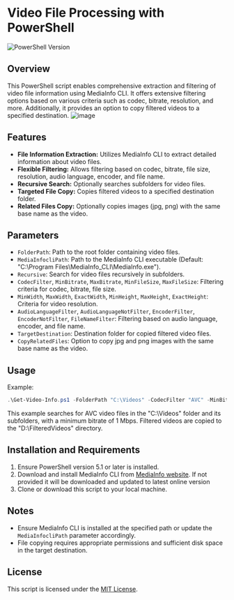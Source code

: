 # Video File Processing with PowerShell

![PowerShell Version](https://img.shields.io/badge/PowerShell-5.1%2B-blue)

## Overview

This PowerShell script enables comprehensive extraction and filtering of video file information using MediaInfo CLI. It offers extensive filtering options based on various criteria such as codec, bitrate, resolution, and more. Additionally, it provides an option to copy filtered videos to a specified destination.
![image](https://github.com/Rouzax/Get-Video-Info/assets/4103090/2cb23743-5431-4bc9-a49d-3c69a2a59589)

## Features

- **File Information Extraction:** Utilizes MediaInfo CLI to extract detailed information about video files.
- **Flexible Filtering:** Allows filtering based on codec, bitrate, file size, resolution, audio language, encoder, and file name.
- **Recursive Search:** Optionally searches subfolders for video files.
- **Targeted File Copy:** Copies filtered videos to a specified destination folder.
- **Related Files Copy:** Optionally copies images (jpg, png) with the same base name as the video.

## Parameters

- `FolderPath`: Path to the root folder containing video files.
- `MediaInfocliPath`: Path to the MediaInfo CLI executable (Default: "C:\Program Files\MediaInfo_CLI\MediaInfo.exe").
- `Recursive`: Search for video files recursively in subfolders.
- `CodecFilter`, `MinBitrate`, `MaxBitrate`, `MinFileSize`, `MaxFileSize`: Filtering criteria for codec, bitrate, file size.
- `MinWidth`, `MaxWidth`, `ExactWidth`, `MinHeight`, `MaxHeight`, `ExactHeight`: Criteria for video resolution.
- `AudioLanguageFilter`, `AudioLanguageNotFilter`, `EncoderFilter`, `EncoderNotFilter`, `FileNameFilter`: Filtering based on audio language, encoder, and file name.
- `TargetDestination`: Destination folder for copied filtered video files.
- `CopyRelatedFiles`: Option to copy jpg and png images with the same base name as the video.

## Usage

Example:

```powershell
.\Get-Video-Info.ps1 -FolderPath "C:\Videos" -CodecFilter "AVC" -MinBitrate 1000000 -TargetDestination "D:\FilteredVideos"
```

This example searches for AVC video files in the "C:\Videos" folder and its subfolders, with a minimum bitrate of 1 Mbps. Filtered videos are copied to the "D:\FilteredVideos" directory.

## Installation and Requirements

1. Ensure PowerShell version 5.1 or later is installed.
2. Download and install MediaInfo CLI from [MediaInfo website](https://mediaarea.net/MediaInfo). If not provided it will be downloaded and updated to latest online version
3. Clone or download this script to your local machine.

## Notes

- Ensure MediaInfo CLI is installed at the specified path or update the `MediaInfocliPath` parameter accordingly.
- File copying requires appropriate permissions and sufficient disk space in the target destination.

## License

This script is licensed under the [MIT License](LICENSE).

